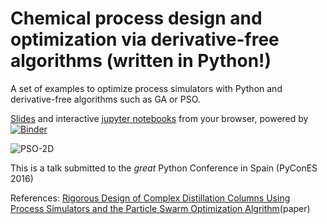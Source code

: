 # Chemical process design and optimization via derivative-free algorithms (written in Python!)

A set of examples to optimize process simulators with Python and derivative-free algorithms such as GA or PSO.

[Slides](https://github.com/CAChemE/stochastic-optimization/raw/master/Slides%20-%20PyconES%202016%20-%20Simulation-Based%20Optimization%20Using%20PSO.pdf) and interactive [jupyter notebooks](http://mybinder.org:/repo/cacheme/stochastic-optimization) from your browser, powered by [![Binder](http://mybinder.org/badge.svg)](http://mybinder.org:/repo/cacheme/stochastic-optimization)

![PSO-2D](https://github.com/CAChemE/stochastic-optimization/blob/master/PSO/2D/img/PSO_Example1.gif)

This is a talk submitted to the _great_ Python Conference in Spain (PyConES 2016)

References:
[Rigorous Design of Complex Distillation Columns Using Process Simulators and the Particle Swarm Optimization Algrithm](http://pubs.acs.org/doi/abs/10.1021/ie400918x?journalCode=iecred)(paper)



